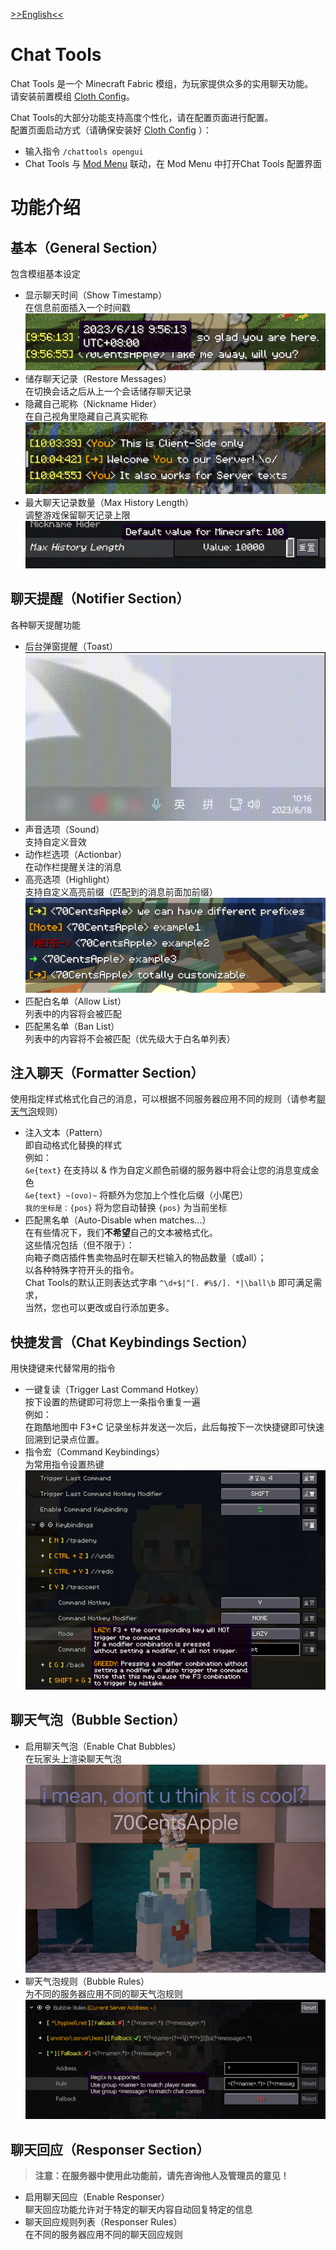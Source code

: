 [>>English<<](README_en.md)

# Chat Tools
Chat Tools 是一个 Minecraft Fabric 模组，为玩家提供众多的实用聊天功能。  
请安装前置模组 [Cloth Config](https://modrinth.com/mod/cloth-config)。

Chat Tools的大部分功能支持高度个性化，请在配置页面进行配置。  
配置页面启动方式（请确保安装好 [Cloth Config](https://modrinth.com/mod/cloth-config) ）：
- 输入指令 `/chattools opengui`
- Chat Tools 与 [Mod Menu](https://modrinth.com/mod/modmenu) 联动，在 Mod Menu 中打开Chat Tools 配置界面

# 功能介绍
## 基本（General Section）
包含模组基本设定
- 显示聊天时间（Show Timestamp）  
在信息前面插入一个时间戳  
![Timestamp](<images/Timestamp.png>)
- 储存聊天记录（Restore Messages）  
在切换会话之后从上一个会话储存聊天记录
- 隐藏自己昵称（Nickname Hider）  
在自己视角里隐藏自己真实昵称  
![Nickname Hider](<images/Nickname Hider.png>)
- 最大聊天记录数量（Max History Length）  
调整游戏保留聊天记录上限  
![Max History Length](<images/Max History Length.png>)

## 聊天提醒（Notifier Section）
各种聊天提醒功能
- 后台弹窗提醒（Toast）  
![Toast](<images/Toast.gif>)
- 声音选项（Sound）  
支持自定义音效
- 动作栏选项（Actionbar）  
在动作栏提醒关注的消息
- 高亮选项（Highlight）  
支持自定义高亮前缀（匹配到的消息前面加前缀）  
![Highlight Function](<images/Highlight Function.png>)
- 匹配白名单（Allow List）  
列表中的内容将会被匹配
- 匹配黑名单（Ban List）  
列表中的内容将不会被匹配（优先级大于白名单列表）

## 注入聊天（Formatter Section）
使用指定样式格式化自己的消息，可以根据不同服务器应用不同的规则（请参考[聊天气泡](#聊天气泡bubble-section)规则）
- 注入文本（Pattern）  
即自动格式化替换的样式  
例如：  
`&e{text}` 在支持以 & 作为自定义颜色前缀的服务器中将会让您的消息变成金色  
`&e{text} ~(ovo)~` 将额外为您加上个性化后缀（小尾巴）  
`我的坐标是：{pos}` 将为您自动替换 `{pos}` 为当前坐标
- 匹配黑名单（Auto-Disable when matches...）  
在有些情况下，我们**不希望**自己的文本被格式化。  
这些情况包括（但不限于）：  
向箱子商店插件售卖物品时在聊天栏输入的物品数量（或all）；  
以各种特殊字符开头的指令。  
Chat Tools的默认正则表达式字串 `^\d+$|^[. #%$/]. *|\ball\b` 即可满足需求，  
当然，您也可以更改或自行添加更多。

## 快捷发言（Chat Keybindings Section）
用快捷键来代替常用的指令
- 一键复读（Trigger Last Command Hotkey）  
按下设置的热键即可将您上一条指令重复一遍  
例如：  
在跑酷地图中 F3+C 记录坐标并发送一次后，此后每按下一次快捷键即可快速回溯到记录点位置。
- 指令宏（Command Keybindings）  
为常用指令设置热键  
![Command Keybindings](<images/Command Keybindings.png>)

## 聊天气泡（Bubble Section）
- 启用聊天气泡（Enable Chat Bubbles）  
在玩家头上渲染聊天气泡  
![Chat Bubbles](<images/Chat Bubbles.png>)
- 聊天气泡规则（Bubble Rules）  
为不同的服务器应用不同的聊天气泡规则  
![Bubble Rules](<images/Bubble Rules.png>)

## 聊天回应（Responser Section）
> **注意：在服务器中使用此功能前，请先咨询他人及管理员的意见！**
- 启用聊天回应（Enable Responser）  
聊天回应功能允许对于特定的聊天内容自动回复特定的信息
- 聊天回应规则列表（Responser Rules）  
在不同的服务器应用不同的聊天回应规则
